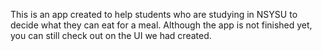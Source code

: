 This is an app created to help students who are studying in NSYSU to decide what they can eat for a meal.
Although the app is not finished yet, you can still check out on the UI we had created.
